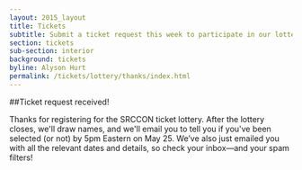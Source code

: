 ```yaml
---
layout: 2015_layout
title: Tickets
subtitle: Submit a ticket request this week to participate in our lottery for SRCCON 2016 tickets.
section: tickets
sub-section: interior
background: tickets
byline: Alyson Hurt
permalink: /tickets/lottery/thanks/index.html
---
```

##Ticket request received!

Thanks for registering for the SRCCON ticket lottery.  After the lottery closes, we'll draw names, and we'll email you to tell you if you've been selected (or not) by 5pm Eastern on May 25. We’ve also just emailed you with all the relevant dates and details, so check your inbox&mdash;and your spam filters!
